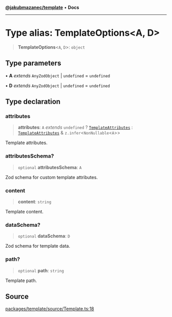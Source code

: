 [**@jakubmazanec/template**](../README.md) • **Docs**

---

# Type alias: TemplateOptions\<A, D\>

> **TemplateOptions**\<`A`, `D`\>: `object`

## Type parameters

• **A** _extends_ `AnyZodObject` \| `undefined` = `undefined`

• **D** _extends_ `AnyZodObject` \| `undefined` = `undefined`

## Type declaration

### attributes

> **attributes**: `A` _extends_ `undefined` ? [`TemplateAttributes`](TemplateAttributes.md) :
> [`TemplateAttributes`](TemplateAttributes.md) & `z.infer`\<`NonNullable`\<`A`\>\>

Template attributes.

### attributesSchema?

> `optional` **attributesSchema**: `A`

Zod schema for custom template attributes.

### content

> **content**: `string`

Template content.

### dataSchema?

> `optional` **dataSchema**: `D`

Zod schema for template data.

### path?

> `optional` **path**: `string`

Template path.

## Source

[packages/template/source/Template.ts:18](https://github.com/jakubmazanec/js-tools/blob/7be96c9bc335915647cfe729050b17fe2580309a/packages/template/source/Template.ts#L18)
